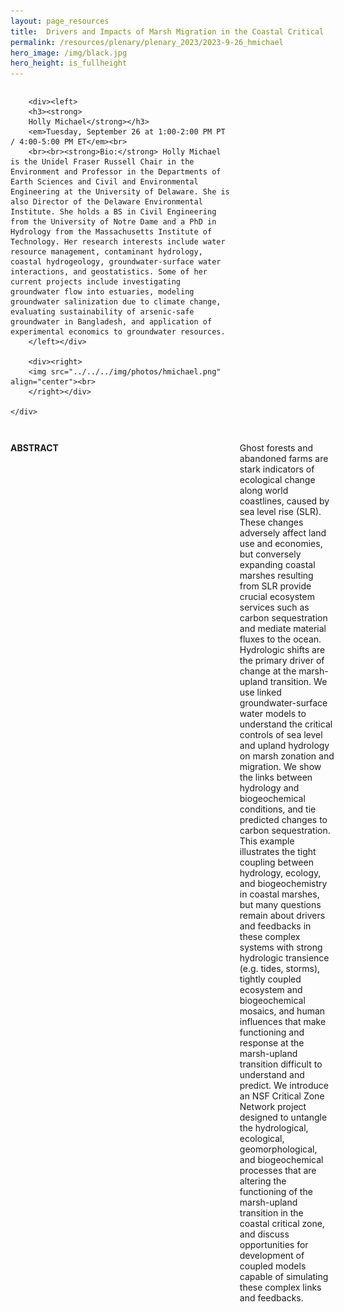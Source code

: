 ```yaml
---
layout: page_resources
title:  Drivers and Impacts of Marsh Migration in the Coastal Critical Zone
permalink: /resources/plenary/plenary_2023/2023-9-26_hmichael
hero_image: /img/black.jpg
hero_height: is_fullheight
---
```

<style>
    .wrapper {
        display:grid;
        grid-template-columns: 70% 30%;
        grid-gap: 1em;
        text-align:left;
        vertical-align:middle;
    }
    .wrapper > div{
        padding: 1em;
    }
    .wrapper > div:nth-child(odd){
    }
</style>

<body>
    <div class = "wrapper">

        <div><left>
        <h3><strong>
        Holly Michael</strong></h3>
        <em>Tuesday, September 26 at 1:00-2:00 PM PT / 4:00-5:00 PM ET</em><br>
        <br><br><strong>Bio:</strong> Holly Michael is the Unidel Fraser Russell Chair in the Environment and Professor in the Departments of Earth Sciences and Civil and Environmental Engineering at the University of Delaware. She is also Director of the Delaware Environmental Institute. She holds a BS in Civil Engineering from the University of Notre Dame and a PhD in Hydrology from the Massachusetts Institute of Technology. Her research interests include water resource management, contaminant hydrology, coastal hydrogeology, groundwater-surface water interactions, and geostatistics. Some of her current projects include investigating groundwater flow into estuaries, modeling groundwater salinization due to climate change, evaluating sustainability of arsenic-safe groundwater in Bangladesh, and application of experimental economics to groundwater resources.
        </left></div>

        <div><right>
        <img src="../../../img/photos/hmichael.png" align="center"><br>
        </right></div>

    </div>
</body>

<br><br>

**ABSTRACT**

Ghost forests and abandoned farms are stark indicators of ecological change along world coastlines, caused by sea level rise (SLR). These changes adversely affect land use and economies, but conversely expanding coastal marshes resulting from SLR provide crucial ecosystem services such as carbon sequestration and mediate material fluxes to the ocean. Hydrologic shifts are the primary driver of change at the marsh-upland transition. We use linked groundwater-surface water models to understand the critical controls of sea level and upland hydrology on marsh zonation and migration. We show the links between hydrology and biogeochemical conditions, and tie predicted changes to carbon sequestration. This example illustrates the tight coupling between hydrology, ecology, and biogeochemistry in coastal marshes, but many questions remain about drivers and feedbacks in these complex systems with strong hydrologic transience (e.g. tides, storms), tightly coupled ecosystem and biogeochemical mosaics, and human influences that make functioning and response at the marsh-upland transition difficult to understand and predict. We introduce an NSF Critical Zone Network project designed to untangle the hydrological, ecological, geomorphological, and biogeochemical processes that are altering the functioning of the marsh-upland transition in the coastal critical zone, and discuss opportunities for development of coupled models capable of simulating these complex links and feedbacks.
